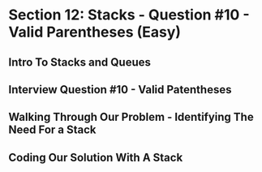 # Section 12: Stacks - Question #10 - Valid Parentheses (Easy) 

## Intro To Stacks and Queues 

## Interview Question #10 - Valid Patentheses 

## Walking Through Our Problem - Identifying The Need For a Stack 

## Coding Our Solution With A Stack 
